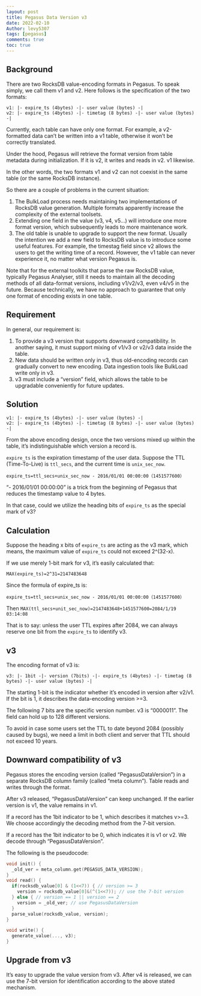 ```yaml
---
layout: post
title: Pegasus Data Version v3
date: 2022-02-10
Author: levy5307
tags: [pegasus]
comments: true
toc: true
---
```


## Background

There are two RocksDB value-encoding formats in Pegasus. To speak simply, we call them v1 and v2. Here follows is the specification of the two formats:

```
v1: |- expire_ts (4bytes) -|- user value (bytes) -|
v2: |- expire_ts (4bytes) -|- timetag (8 bytes) -|- user value (bytes) -|
```

Currently, each table can have only one format. For example, a v2-formatted data can’t be written into a v1 table, otherwise it won’t be correctly translated.

Under the hood, Pegasus will retrieve the format version from table metadata during initialization. If it is v2, it writes and reads in v2. v1 likewise.

In the other words, the two formats v1 and v2 can not coexist in the same table (or the same RocksDB instance).

So there are a couple of problems in the current situation:
1. The BulkLoad process needs maintaining two implementations of RocksDB value generation. Multiple formats apparently increase the complexity of the external toolsets.
2. Extending one field in the value (v3, v4, v5...) will introduce one more format version, which subsequently leads to more maintenance work.
3. The old table is unable to upgrade to support the new format. Usually the intention we add a new field to RocksDB value is to introduce some useful features. For example, the timestag field since v2 allows the users to get the writing time of a record. However, the v1 table can never experience it, no matter what version Pegasus is.

Note that for the external toolkits that parse the raw RocksDB value, typically Pegasus Analyser, still it needs to maintain all the decoding methods of all data-format versions, including v1/v2/v3, even v4/v5 in the future. Because technically, we have no approach to guarantee that only one format of encoding exists in one table.

## Requirement

In general, our requirement is:

1. To provide a v3 version that supports downward compatibility. In another saying, it must support mixing of v1/v3 or v2/v3 data inside the table.
2. New data should be written only in v3, thus old-encoding records can gradually convert to new encoding. Data ingestion tools like BulkLoad write only in v3.
3. v3 must include a “version” field, which allows the table to be upgradable conveniently for future updates.

## Solution

```
v1: |- expire_ts (4bytes) -|- user value (bytes) -|
v2: |- expire_ts (4bytes) -|- timetag (8 bytes) -|- user value (bytes) -|
```

From the above encoding design, once the two versions mixed up within the table, it’s indistinguishable which version a record is.

`expire_ts` is the expiration timestamp of the user data. Suppose the TTL (Time-To-Live) is `ttl_secs`, and the current time is `unix_sec_now`.

```
expire_ts=ttl_secs+unix_sec_now - 2016/01/01 00:00:00（1451577600）
```

“- 2016/01/01 00:00:00” is a trick from the beginning of Pegasus that reduces the timestamp value to 4 bytes.

In that case, could we utilize the heading bits of `expire_ts` as the special mark of v3?

## Calculation

Suppose the heading x bits of `expire_ts` are acting as the v3 mark, which means, the maximum value of `expire_ts` could not exceed 2^(32-x).

If we use merely 1-bit mark for v3, it’s easily calculated that:

```
MAX(expire_ts)=2^31=2147483648
```

Since the formula of expire_ts is:

```
expire_ts=ttl_secs+unix_sec_now - 2016/01/01 00:00:00（1451577600）
```

Then `MAX(ttl_secs+unit_sec_now)=2147483648+1451577600=2084/1/19 03:14:08`

That is to say: unless the user TTL expires after 2084, we can always reserve one bit from the `expire_ts` to identify v3.

## v3

The encoding format of v3 is:

```
v3: |- 1bit -|- version (7bits) -|- expire_ts (4bytes) -|- timetag (8 bytes) -|- user value (bytes) -|
```

The starting 1-bit is the indicator whether it’s encoded in version after v2/v1. If the bit is 1, it describes the data-encoding version >=3.

The following 7 bits are the specific version number. v3 is “0000011”. The field can hold up to 128 different versions.

To avoid in case some users set the TTL to date beyond 2084 (possibly caused by bugs), we need a limit in both client and server that TTL should not exceed 10 years.

## Downward compatibility of v3

Pegasus stores the encoding version (called “PegasusDataVersion”) in a separate RocksDB column family (called “meta column”). Table reads and writes through the format.

After v3 released, “PegasusDataVersion” can keep unchanged. If the earlier version is v1, the value remains in v1.

If a record has the 1bit indicator to be 1, which describes it matches v>=3. We choose accordingly the decoding method from the 7-bit version.

If a record has the 1bit indicator to be 0, which indicates it is v1 or v2. We decode through “PegasusDataVersion”.

The following is the pseudocode:

```cpp
void init() {
  _old_ver = meta_column.get(PEGASUS_DATA_VERSION);
}
void read() {
  if(rocksdb_value[0] & (1<<7)) { // version >= 3
    version = rocksdb_value[0]&(^(1<<7)); // use the 7-bit version
  } else { // version == 1 || version == 2
    version = _old_ver; // use PegasusDataVersion
  }
  parse_value(rocksdb_value, version);
}

void write() {
  generate_value(..., v3);
}
```

## Upgrade from v3

It’s easy to upgrade the value version from v3. After v4 is released, we can use the 7-bit version for identification according to the above stated mechanism.

